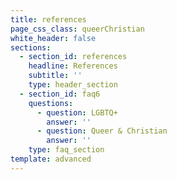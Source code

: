```yaml
---
title: references
page_css_class: queerChristian
white_header: false
sections:
  - section_id: references
    headline: References
    subtitle: ''
    type: header_section
  - section_id: faq6
    questions:
      - question: LGBTQ+
        answer: ''
      - question: Queer & Christian
        answer: ''
    type: faq_section
template: advanced
---
```

